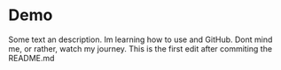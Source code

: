 # Demo

Some text an description. Im learning how to use and GitHub. Dont mind me, or rather, watch my journey. 
This is the first edit after commiting the README.md
